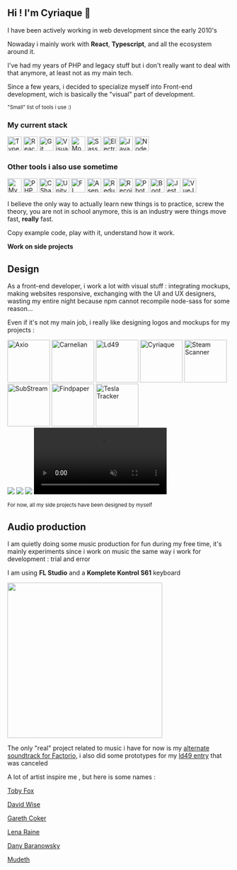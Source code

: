 ## Hi ! I'm Cyriaque 👋

I have been actively working in web development since the early 2010's

Nowaday i mainly work with **React**, **Typescript**, and all the ecosystem around it.

I've had my years of PHP and legacy stuff but i don't really want to deal with that anymore, at least not as my main tech.

Since a few years, i decided to specialize myself into Front-end development, wich is basically the "visual" part of development.

<small>"Small" list of tools i use :) </small>

### My current stack

<img src="/images/tools-icons/typescript.png" height="32px" title="Typescript">
<img src="/images/tools-icons/react.png" height="32px" title="React">
<img src="/images/tools-icons/git.png" height="32px" title="Git">
<img src="/images/tools-icons/vscode.png" height="32px" title="Visual Studio Code">
<img src="/images/tools-icons/mongodb.png" height="32px" title="Mongo DB">
<img src="/images/tools-icons/sass.png" height="32px" title="Sass">
<img src="/images/tools-icons/electron.png" height="32px" title="Electron">
<img src="/images/tools-icons/js.png" height="32px" title="Javascript">
<img src="/images/tools-icons/node.png" height="32px" title="Node JS">

### Other tools i also use sometime

<img src="/images/tools-icons/mysql.png" height="32px" title="MySQL">
<img src="/images/tools-icons/php.svg" height="32px" title="PHP">
<img src="/images/tools-icons/csharp.svg" height="32px" title="CSharp">
<img src="/images/tools-icons/unity.jpg" height="32px" title="Unity">
<img src="/images/tools-icons/flstudio.png" height="32px" title="FL Studio">
<img src="/images/tools-icons/aseprite.jpg" height="32px" title="Aseprite">
<img src="/images/tools-icons/redux.svg" height="32px" title="Redux">
<img src="/images/tools-icons/recoil.jpg" height="32px" title="Recoil">
<img src="/images/tools-icons/photofiltre.png" height="32px" title="Photofiltre">
<img src="/images/tools-icons/bootstrap.png" height="32px" title="Bootstrap">
<img src="/images/tools-icons/jest.png" height="32px" title="Jest">
<img src="/images/tools-icons/vue.png" height="32px" title="VueJS">

I believe the only way to actually learn new things is to practice, screw the theory, you are not in school anymore, this is an industry were things move fast, **really** fast.

Copy example code, play with it, understand how it work.

**Work on side projects**

## Design

As a front-end developer, i work a lot with visual stuff : integrating mockups, making websites responsive, exchanging with the UI and UX designers, wasting my entire night because npm cannot recompile node-sass for some reason...

Even if it's not my main job, i really like designing logos and mockups for my projects :

<img src="/images/icons/axio.png" height="96px" alt="Axio">
<img src="/images/icons/carnelian.png" height="96px" alt="Carnelian">
<img src="/images/icons/ld49.png" height="96px" alt="Ld49">
<img src="/images/icons/cyriaque.png" height="96px" alt="Cyriaque">
<img src="/images/icons/steam-scanner.png" height="96px" alt="Steam Scanner">
<img src="/images/icons/substream.png" height="96px" alt="SubStream">
<img src="/images/icons/findpaper.png" height="96px" alt="Findpaper">
<img src="/images/icons/tesla-tracker.png" height="96px" alt="Tesla Tracker">

<br/>

<img src="/images/video-cutter/video-cutter-demo1.png">
<img src="/images/carnelian/carnelian-demo.gif">
<img src="/images/steam-scanner/steam-scanner-website.png">

<video autoplay loop muted markdown="1">
        <source src="/clips/axio.mp4" width="80%" type="video/mp4" markdown="0">
    </video>

<small>For now, all my side projects have been designed by myself</small>

## Audio production

I am quietly doing some music production for fun during my free time, it's mainly experiments since i work on music the same way i work for development : trial and error

I am using **FL Studio** and a **Komplete Kontrol S61** keyboard

<img src="/images/work/audio-keyboard.jpg" height="350px">

The only "real" project related to music i have for now is my [alternate soundtrack for Factorio](/work/remote-and-unexplored), i also did some prototypes for my [ld49 entry](/work/ld49) that was canceled

A lot of artist inspire me , but here is some names :

[Toby Fox](https://www.youtube.com/watch?v=Bl-YMD6yePc)

[David Wise](https://www.youtube.com/watch?v=lndBgOrTWxo)

[Gareth Coker](https://youtu.be/9eR6JC_ng5E?t=66)

[Lena Raine](https://www.youtube.com/watch?v=VXIqXaX1blY)

[Dany Baranowsky](https://www.youtube.com/watch?v=ZXxYg3Q8tjk)

[Mudeth](https://www.youtube.com/watch?v=7RVt8Q_O8Sk&list=PLkpGvIpK1f3r6yTChZtlzn-kj5uWHS77v&index=10)
